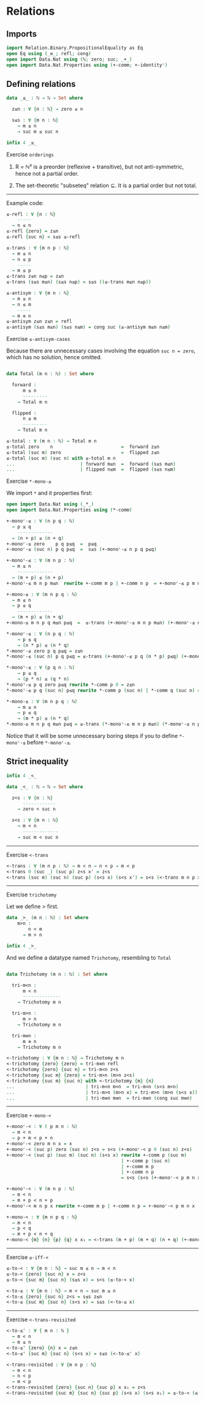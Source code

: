 # Relations

## Imports

```agda
import Relation.Binary.PropositionalEquality as Eq
open Eq using (_≡_; refl; cong)
open import Data.Nat using (ℕ; zero; suc; _+_)
open import Data.Nat.Properties using (+-comm; +-identityʳ)
```

## Defining relations

```agda
data _≤_ : ℕ → ℕ → Set where

  z≤n : ∀ {n : ℕ} → zero ≤ n

  s≤s : ∀ {m n : ℕ}
    → m ≤ n
    → suc m ≤ suc n

infix 4 _≤_
```

Exercise `orderings`

1. R = ℕ² is a preorder (reflexive + transitive), but not anti-symmetric, hence not a partial order.

1. The set-theoretic "subseteq" relation ⊆. It is a partial order but not total.

---

Example code:

```agda
≤-refl : ∀ {n : ℕ}
    -----
  → n ≤ n
≤-refl {zero} = z≤n
≤-refl {suc n} = s≤s ≤-refl

≤-trans : ∀ {m n p : ℕ}
  → m ≤ n
  → n ≤ p
    -----
  → m ≤ p
≤-trans z≤n n≤p = z≤n
≤-trans (s≤s m≤n) (s≤s n≤p) = s≤s ((≤-trans m≤n n≤p))

≤-antisym : ∀ {m n : ℕ}
  → m ≤ n
  → n ≤ m
    -----
  → m ≡ n
≤-antisym z≤n z≤n = refl
≤-antisym (s≤s m≤n) (s≤s n≤m) = cong suc (≤-antisym m≤n n≤m)
```

Exercise `≤-antisym-cases`

Because there are unnecessary cases involving the equation `suc n = zero`, which has no solution, hence omitted.

```agda

data Total (m n : ℕ) : Set where

  forward :
      m ≤ n
      ---------
    → Total m n

  flipped :
      n ≤ m
      ---------
    → Total m n

≤-total : ∀ (m n : ℕ) → Total m n
≤-total zero    n                         =  forward z≤n
≤-total (suc m) zero                      =  flipped z≤n
≤-total (suc m) (suc n) with ≤-total m n
...                        | forward m≤n  =  forward (s≤s m≤n)
...                        | flipped n≤m  =  flipped (s≤s n≤m)
```

Exercise `*-mono-≤`

We import `*` and it properties first:
```agda
open import Data.Nat using (_*_)
open import Data.Nat.Properties using (*-comm)
```

```agda
+-monoʳ-≤ : ∀ (n p q : ℕ)
  → p ≤ q
    -------------
  → (n + p) ≤ (n + q)
+-monoʳ-≤ zero    p q p≤q  =  p≤q
+-monoʳ-≤ (suc n) p q p≤q  =  s≤s (+-monoʳ-≤ n p q p≤q)

+-monoˡ-≤ : ∀ (m n p : ℕ)
  → m ≤ n
    -------------
  → (m + p) ≤ (n + p)
+-monoˡ-≤ m n p m≤n  rewrite +-comm m p | +-comm n p  = +-monoʳ-≤ p m n m≤n

+-mono-≤ : ∀ (m n p q : ℕ)
  → m ≤ n
  → p ≤ q
    -------------
  → (m + p) ≤ (n + q)
+-mono-≤ m n p q m≤n p≤q  =  ≤-trans (+-monoˡ-≤ m n p m≤n) (+-monoʳ-≤ n p q p≤q)

*-monoʳ-≤ : ∀ (n p q : ℕ) 
    → p ≤ q 
    → (n * p) ≤ (n * q)
*-monoʳ-≤ zero p q p≤q = z≤n
*-monoʳ-≤ (suc n) p q p≤q = ≤-trans (+-monoˡ-≤ p q (n * p) p≤q) (+-mono-≤ q q (n * p) (n * q) ≤-refl (*-monoʳ-≤ n p q p≤q))

*-monoˡ-≤ : ∀ (p q n : ℕ) 
    → p ≤ q 
    → (p * n) ≤ (q * n)
*-monoˡ-≤ p q zero p≤q rewrite *-comm p 0 = z≤n
*-monoˡ-≤ p q (suc n) p≤q rewrite *-comm p (suc n) | *-comm q (suc n) = *-monoʳ-≤ (suc n) p q p≤q

*-mono-≤ : ∀ (m n p q : ℕ) 
    → m ≤ n 
    → p ≤ q 
    → (m * p) ≤ (n * q)
*-mono-≤ m n p q m≤n p≤q = ≤-trans (*-monoˡ-≤ m n p m≤n) (*-monoʳ-≤ n p q p≤q)
```

Notice that it will be some unnecessary boring steps if you to define `*-monoˡ-≤` before `*-monoʳ-≤`.

## Strict inequality

```agda
infix 4 _<_

data _<_ : ℕ → ℕ → Set where

  z<s : ∀ {n : ℕ}
      ------------
    → zero < suc n

  s<s : ∀ {m n : ℕ}
    → m < n
      -------------
    → suc m < suc n
```

---

Exercise `<-trans`

```agda
<-trans : ∀ (m n p : ℕ) → m < n → n < p → m < p
<-trans 0 (suc _) (suc p) z<s x' = z<s
<-trans (suc m) (suc n) (suc p) (s<s x) (s<s x') = s<s (<-trans m n p x x')
```

---

Exercise `trichotomy`

Let we define > first.
```agda
data _>_ (m n : ℕ) : Set where
    m>n :
        n < m
      → m > n

infix 4 _>_
```
And we define a datatype named `Trichotomy`, resembling to `Total`
```agda

data Trichotomy (m n : ℕ) : Set where

  tri-m<n :
      m < n
      --------------
    → Trichotomy m n

  tri-m>n :
      m > n
    → Trichotomy m n

  tri-m≡n :
      m ≡ n
    → Trichotomy m n

<-trichotomy : ∀ {m n : ℕ} → Trichotomy m n
<-trichotomy {zero} {zero} = tri-m≡n refl
<-trichotomy {zero} {suc n} = tri-m<n z<s
<-trichotomy {suc m} {zero} = tri-m>n (m>n z<s)
<-trichotomy {suc m} {suc n} with <-trichotomy {m} {n}
...                          | tri-m<n m<n  = tri-m<n (s<s m<n)
...                          | tri-m>n (m>n x) = tri-m>n (m>n (s<s x))
...                          | tri-m≡n m≡n  = tri-m≡n (cong suc m≡n)
```

---

Exercise `+-mono-<`

```agda
+-monoʳ-< : ∀ ( p m n : ℕ)
  → m < n
  → p + m < p + n
+-monoʳ-< zero m n x = x
+-monoʳ-< (suc p) zero (suc n) z<s = s<s (+-monoʳ-< p 0 (suc n) z<s)
+-monoʳ-< (suc p) (suc m) (suc n) (s<s x) rewrite +-comm p (suc m) 
                                          | +-comm p (suc n) 
                                          | +-comm m p 
                                          | +-comm n p 
                                          = s<s (s<s (+-monoʳ-< p m n x))

+-monoˡ-< : ∀ (m n p : ℕ) 
  → m < n
  → m + p < n + p
+-monoˡ-< m n p x rewrite +-comm m p | +-comm n p = +-monoʳ-< p m n x

+-mono-< : ∀ {m n p q : ℕ}
  → m < n
  → p < q
  → m + p < n + q
+-mono-< {m} {n} {p} {q} x x₁ = <-trans (m + p) (m + q) (n + q) (+-monoʳ-< m p q x₁) (+-monoˡ-< m n q x)
```

---

Exercise `≤-iff-<`

```agda
≤-to-< : ∀ {m n : ℕ} → suc m ≤ n → m < n
≤-to-< {zero} {suc n} x = z<s
≤-to-< {suc m} {suc n} (s≤s x) = s<s (≤-to-< x)

<-to-≤ : ∀ {m n : ℕ} → m < n → suc m ≤ n 
<-to-≤ {zero} {suc n} z<s = s≤s z≤n
<-to-≤ {suc m} {suc n} (s<s x) = s≤s (<-to-≤ x)
```

---

Exercise `<-trans-revisited`

```agda
<-to-≤' : ∀ { m n : ℕ } 
  → m < n
  → m ≤ n
<-to-≤' {zero} {n} x = z≤n
<-to-≤' {suc m} {suc n} (s<s x) = s≤s (<-to-≤' x)

<-trans-revisited : ∀ {m n p : ℕ} 
  → m < n
  → n < p
  → m < p
<-trans-revisited {zero} {suc n} {suc p} x x₁ = z<s
<-trans-revisited {suc m} {suc n} {suc p} (s<s x) (s<s x₁) = ≤-to-< (≤-trans (s≤s (<-to-≤ x)) (s≤s (<-to-≤' x₁))) 
```